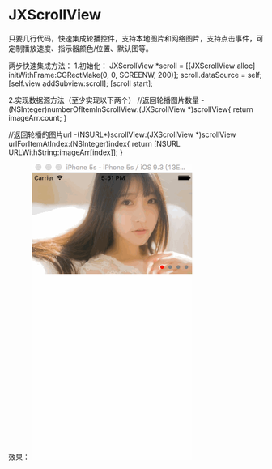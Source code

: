 # JXScrollView
只要几行代码，快速集成轮播控件，支持本地图片和网络图片，支持点击事件，可定制播放速度、指示器颜色/位置、默认图等。

两步快速集成方法：
1.初始化：
JXScrollView *scroll = [[JXScrollView alloc] initWithFrame:CGRectMake(0, 0, SCREENW, 200)];
scroll.dataSource = self;
[self.view addSubview:scroll];
[scroll start];

2.实现数据源方法（至少实现以下两个）
//返回轮播图片数量
-(NSInteger)numberOfItemInScrollView:(JXScrollView *)scrollView{
    return imageArr.count;
}

//返回轮播的图片url
-(NSURL*)scrollView:(JXScrollView *)scrollView urlForItemAtIndex:(NSInteger)index{
    return [NSURL URLWithString:imageArr[index]];
}

效果：
![image](http://github.com/dolacmeng/JXScrollView/raw/master/viewpager.gif)
